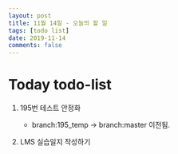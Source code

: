```yaml
---
layout: post
title: 11월 14일 - 오늘의 할 일
tags: [todo list]
date: 2019-11-14
comments: false
---
```


# Today todo-list

1. 195번 테스트 안정화
   - branch:195_temp -> branch:master 이전됨.

2. LMS 실습일지 작성하기
